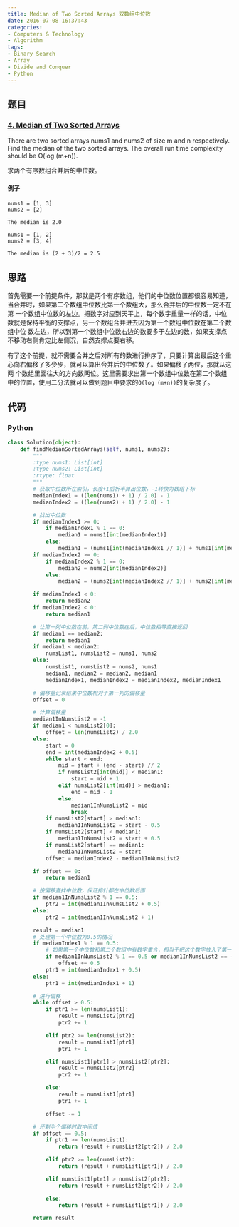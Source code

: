 ```yaml
---
title: Median of Two Sorted Arrays 双数组中位数
date: 2016-07-08 16:37:43
categories: 
- Computers & Technology
- Algorithm
tags: 
- Binary Search
- Array
- Divide and Conquer
- Python
---
```

## 题目

### [4. Median of Two Sorted Arrays](https://leetcode.com/problems/median-of-two-sorted-arrays/)
There are two sorted arrays nums1 and nums2 of size m and n respectively.
Find the median of the two sorted arrays. The overall run time complexity should be O(log (m+n)).

求两个有序数组合并后的中位数。

<!--more-->

#### 例子
```Plaintext
nums1 = [1, 3]
nums2 = [2]

The median is 2.0
```

```Plaintext
nums1 = [1, 2]
nums2 = [3, 4]

The median is (2 + 3)/2 = 2.5
```

## 思路
首先需要一个前提条件，那就是两个有序数组，他们的中位数位置都很容易知道，当合并时，如果第二个数组中位数比第一个数组大，那么合并后的中位数一定不在第
一个数组中位数的左边。把数字对应到天平上，每个数字重量一样的话，中位数就是保持平衡的支撑点，另一个数组合并进去因为第一个数组中位数在第二个数组中位
数左边，所以到第一个数组中位数右边的数要多于左边的数，如果支撑点不移动右侧肯定比左侧沉，自然支撑点要右移。

有了这个前提，就不需要合并之后对所有的数进行排序了，只要计算出最后这个重心向右偏移了多少步，就可以算出合并后的中位数了。如果偏移了两位，那就从这两
个数组里面往大的方向数两位。这里需要求出第一个数组中位数在第二个数组中的位置，使用二分法就可以做到题目中要求的`O(log (m+n))`的复杂度了。

## 代码

### Python
```Python
class Solution(object):
    def findMedianSortedArrays(self, nums1, nums2):
        """
        :type nums1: List[int]
        :type nums2: List[int]
        :rtype: float
        """
        # 获取中位数所在索引，长度+1后折半算出位数，-1转换为数组下标
        medianIndex1 = ((len(nums1) + 1) / 2.0) - 1
        medianIndex2 = ((len(nums2) + 1) / 2.0) - 1

        # 找出中位数
        if medianIndex1 >= 0:
            if medianIndex1 % 1 == 0:
                median1 = nums1[int(medianIndex1)]
            else:
                median1 = (nums1[int(medianIndex1 // 1)] + nums1[int(medianIndex1 // 1) + 1]) / 2.0
        if medianIndex2 >= 0:
            if medianIndex2 % 1 == 0:
                median2 = nums2[int(medianIndex2)]
            else:
                median2 = (nums2[int(medianIndex2 // 1)] + nums2[int(medianIndex2 // 1) + 1]) / 2.0

        if medianIndex1 < 0:
            return median2
        if medianIndex2 < 0:
            return median1

        # 让第一列中位数在前，第二列中位数在后，中位数相等直接返回
        if median1 == median2:
            return median1
        if median1 < median2:
            numsList1, numsList2 = nums1, nums2
        else:
            numsList1, numsList2 = nums2, nums1
            median1, median2 = median2, median1
            medianIndex1, medianIndex2 = medianIndex2, medianIndex1

        # 偏移量记录结果中位数相对于第一列的偏移量
        offset = 0

        # 计算偏移量
        median1InNumsList2 = -1
        if median1 < numsList2[0]:
            offset = len(numsList2) / 2.0
        else:
            start = 0
            end = int(medianIndex2 + 0.5)
            while start < end:
                mid = start + (end - start) // 2
                if numsList2[int(mid)] < median1:
                    start = mid + 1
                elif numsList2[int(mid)] > median1:
                    end = mid - 1
                else:
                    median1InNumsList2 = mid
                    break
            if numsList2[start] > median1:
                median1InNumsList2 = start - 0.5
            if numsList2[start] < median1:
                median1InNumsList2 = start + 0.5
            if numsList2[start] == median1:
                median1InNumsList2 = start
            offset = medianIndex2 - median1InNumsList2

        if offset == 0:
            return median1

        # 按偏移查找中位数，保证指针都在中位数后面
        if median1InNumsList2 % 1 == 0.5:
            ptr2 = int(median1InNumsList2 + 0.5)
        else:
            ptr2 = int(median1InNumsList2 + 1)

        result = median1
        # 处理第一个中位数为0.5的情况
        if medianIndex1 % 1 == 0.5:
            # 如果第一个中位数和第二个数组中有数字重合，相当于把这个数字放入了第一组数种，那么偏移不需要补偿
            if median1InNumsList2 % 1 == 0.5 or median1InNumsList2 == -1:
                offset += 0.5
            ptr1 = int(medianIndex1 + 0.5)
        else:
            ptr1 = int(medianIndex1 + 1)

        # 进行偏移
        while offset > 0.5:
            if ptr1 >= len(numsList1):
                result = numsList2[ptr2]
                ptr2 += 1

            elif ptr2 >= len(numsList2):
                result = numsList1[ptr1]
                ptr1 += 1

            elif numsList1[ptr1] > numsList2[ptr2]:
                result = numsList2[ptr2]
                ptr2 += 1

            else:
                result = numsList1[ptr1]
                ptr1 += 1

            offset -= 1

        # 还剩半个偏移时取中间值
        if offset == 0.5:
            if ptr1 >= len(numsList1):
                return (result + numsList2[ptr2]) / 2.0

            elif ptr2 >= len(numsList2):
                return (result + numsList1[ptr1]) / 2.0

            elif numsList1[ptr1] > numsList2[ptr2]:
                return (result + numsList2[ptr2]) / 2.0

            else:
                return (result + numsList1[ptr1]) / 2.0

        return result
```